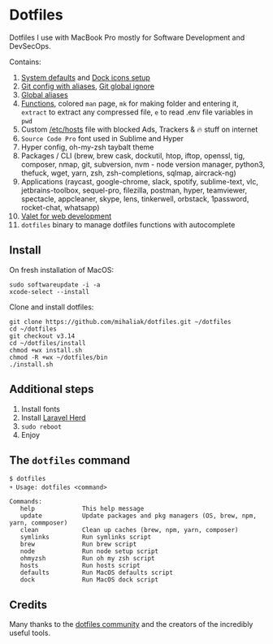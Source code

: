 # Dotfiles
Dotfiles I use with MacBook Pro mostly for Software Development and DevSecOps.

Contains:
  1. [System defaults](https://github.com/mihaliak/dotfiles/blob/master/macos/defaults.sh) and [Dock icons setup](https://github.com/mihaliak/dotfiles/blob/master/macos/dock.sh) 
  2. [Git config with aliases](https://github.com/mihaliak/dotfiles/blob/master/dots/.gitconfig), [Git global ignore](https://github.com/mihaliak/dotfiles/blob/master/dots/.gitignore_global)
  3. [Global aliases](https://github.com/mihaliak/dotfiles/blob/master/dots/.aliases) 
  4. [Functions](https://github.com/mihaliak/dotfiles/blob/master/dots/.functions), colored `man` page, `mk` for making folder and entering it, `extract` to extract any compressed file, `e` to read .env file variables in `pwd`
  5. Custom [/etc/hosts](https://github.com/mihaliak/dotfiles/blob/master/etc/hosts) file with blocked Ads, Trackers & 🔥 stuff on internet
  6. `Source Code Pro` font used in Sublime and Hyper
  7. Hyper config, oh-my-zsh taybalt theme
  8. Packages / CLI (brew, brew cask, dockutil, htop, iftop, openssl, tig, composer, nmap, git, subversion, nvm - node version manager, python3, thefuck, wget, yarn, zsh, zsh-completions, sqlmap, aircrack-ng)
  9. Applications (raycast, google-chrome, slack, spotify, sublime-text, vlc, jetbrains-toolbox, sequel-pro, filezilla, postman, hyper, teamviewer, spectacle, appcleaner, skype, lens, tinkerwell, orbstack, 1password, rocket-chat, whatsapp)
  10. [Valet for web development](https://github.com/laravel/valet)
  11. `dotfiles` binary to manage dotfiles functions with autocomplete
## Install

On fresh installation of MacOS:

    sudo softwareupdate -i -a
    xcode-select --install

Clone and install dotfiles:
	
    git clone https://github.com/mihaliak/dotfiles.git ~/dotfiles
    cd ~/dotfiles
    git checkout v3.14
    cd ~/dotfiles/install
    chmod +wx install.sh
    chmod -R +wx ~/dotfiles/bin
    ./install.sh

## Additional steps

1. Install fonts
2. Install [Laravel Herd](https://herd.laravel.com/)
3. `sudo reboot`
4. Enjoy

## The `dotfiles` command

    $ dotfiles
    ￫ Usage: dotfiles <command>

    Commands:
       help             This help message
       update           Update packages and pkg managers (OS, brew, npm, yarn, commposer)
       clean            Clean up caches (brew, npm, yarn, composer)
       symlinks         Run symlinks script
       brew             Run brew script
       node             Run node setup script
       ohmyzsh          Run oh my zsh script
       hosts            Run hosts script
       defaults         Run MacOS defaults script
       dock             Run MacOS dock script

## Credits

Many thanks to the [dotfiles community](http://dotfiles.github.io/) and the creators of the incredibly useful tools.
